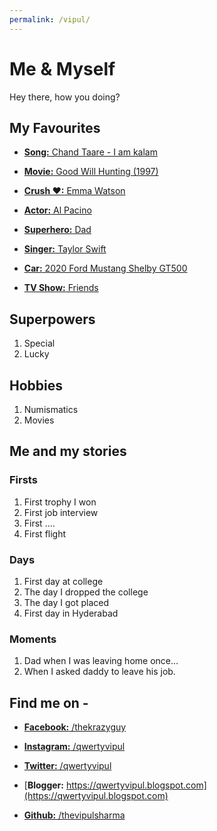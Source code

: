 ```yaml
---
permalink: /vipul/
---
```


# Me & Myself
Hey there, how you doing?


## My Favourites

* [**Song:** Chand Taare - I am kalam](https://youtu.be/iWNyT02qVSU)

* [**Movie:** Good Will Hunting (1997)](https://www.imdb.com/title/tt0119217/)

* [**Crush &hearts;:** Emma Watson](http://static.dnaindia.com/sites/default/files/2015/08/16/366097-emma-watson.jpg)

* [**Actor:** Al Pacino](https://www.imdb.com/name/nm0000199/)

* [**Superhero:** Dad](#)

* [**Singer:** Taylor Swift](https://youtu.be/e-ORhEE9VVg)

* [**Car:** 2020 Ford Mustang Shelby GT500](http://wallpapersdsc.net/wp-content/uploads/2015/11/177.jpg)

* [**TV Show:** Friends](https://youtu.be/Yp0kth7-zsM)


## Superpowers
1. Special
1. Lucky


## Hobbies
1. Numismatics
1. Movies


## Me and my stories

### Firsts
1. First trophy I won
1. First job interview
1. First ....
1. First flight


### Days
1. First day at college
1. The day I dropped the college
1. The day I got placed
1. First day in Hyderabad


### Moments
1. Dad when I was leaving home once...
1. When I asked daddy to leave his job.


## Find me on -
* [**Facebook:** /thekrazyguy](https://www.facebook.com/thekrazyguy)

* [**Instagram:** /qwertyvipul](https://www.instagram.com/qwertyvipul/)

* [**Twitter:** /qwertyvipul](https://twitter.com/qwertyvipul/)

* [**Blogger:** https://qwertyvipul.blogspot.com](https://qwertyvipul.blogspot.com)

* [**Github:** /thevipulsharma](https://github.com/thevipulsharma)
